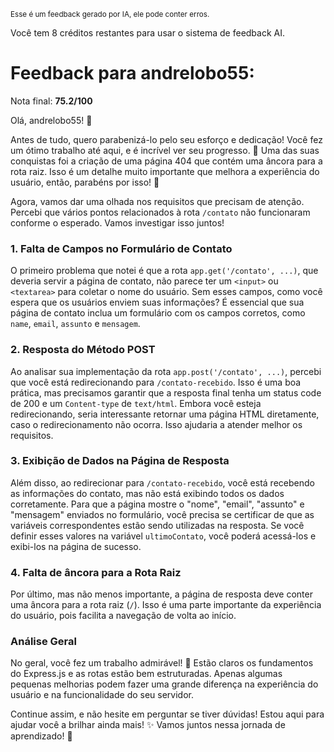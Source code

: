 <sup>Esse é um feedback gerado por IA, ele pode conter erros.</sup>

Você tem 8 créditos restantes para usar o sistema de feedback AI.

# Feedback para andrelobo55:

Nota final: **75.2/100**

Olá, andrelobo55! 🚀

Antes de tudo, quero parabenizá-lo pelo seu esforço e dedicação! Você fez um ótimo trabalho até aqui, e é incrível ver seu progresso. 🎉 Uma das suas conquistas foi a criação de uma página 404 que contém uma âncora para a rota raiz. Isso é um detalhe muito importante que melhora a experiência do usuário, então, parabéns por isso! 👏

Agora, vamos dar uma olhada nos requisitos que precisam de atenção. Percebi que vários pontos relacionados à rota `/contato` não funcionaram conforme o esperado. Vamos investigar isso juntos!

### 1. Falta de Campos no Formulário de Contato

O primeiro problema que notei é que a rota `app.get('/contato', ...)`, que deveria servir a página de contato, não parece ter um `<input>` ou `<textarea>` para coletar o nome do usuário. Sem esses campos, como você espera que os usuários enviem suas informações? É essencial que sua página de contato inclua um formulário com os campos corretos, como `name`, `email`, `assunto` e `mensagem`. 

### 2. Resposta do Método POST

Ao analisar sua implementação da rota `app.post('/contato', ...)`, percebi que você está redirecionando para `/contato-recebido`. Isso é uma boa prática, mas precisamos garantir que a resposta final tenha um status code de 200 e um `Content-type` de `text/html`. Embora você esteja redirecionando, seria interessante retornar uma página HTML diretamente, caso o redirecionamento não ocorra. Isso ajudaria a atender melhor os requisitos.

### 3. Exibição de Dados na Página de Resposta

Além disso, ao redirecionar para `/contato-recebido`, você está recebendo as informações do contato, mas não está exibindo todos os dados corretamente. Para que a página mostre o "nome", "email", "assunto" e "mensagem" enviados no formulário, você precisa se certificar de que as variáveis correspondentes estão sendo utilizadas na resposta. Se você definir esses valores na variável `ultimoContato`, você poderá acessá-los e exibi-los na página de sucesso.

### 4. Falta de âncora para a Rota Raiz

Por último, mas não menos importante, a página de resposta deve conter uma âncora para a rota raiz (`/`). Isso é uma parte importante da experiência do usuário, pois facilita a navegação de volta ao início.

### Análise Geral

No geral, você fez um trabalho admirável! 💪 Estão claros os fundamentos do Express.js e as rotas estão bem estruturadas. Apenas algumas pequenas melhorias podem fazer uma grande diferença na experiência do usuário e na funcionalidade do seu servidor. 

Continue assim, e não hesite em perguntar se tiver dúvidas! Estou aqui para ajudar você a brilhar ainda mais! ✨ Vamos juntos nessa jornada de aprendizado! 🚀
